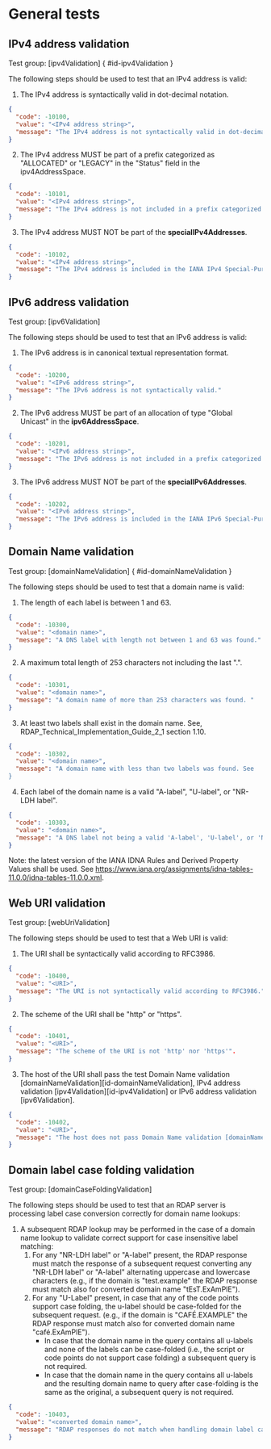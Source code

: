 # General tests

## IPv4 address validation 

Test group: [ipv4Validation]  [](){ #id-ipv4Validation } 

The following steps should be used to test that an IPv4 address is valid:

1. The IPv4 address is syntactically valid in dot-decimal notation.
``` json
{
  "code": -10100,
  "value": "<IPv4 address string>",
  "message": "The IPv4 address is not syntactically valid in dot-decimal notation."
}
```
2. The IPv4 address MUST be part of a prefix categorized as "ALLOCATED" or "LEGACY" in  the "Status" field in the ipv4AddressSpace.
``` json
{
  "code": -10101,
  "value": "<IPv4 address string>",
  "message": "The IPv4 address is not included in a prefix categorized as ALLOCATED or LEGACY in the IANA IPv4 Address Space Registry. Dataset: ipv4AddressSpace"
}
```
3. The IPv4 address MUST NOT be part of the **specialIPv4Addresses**.
``` json
{
  "code": -10102,
  "value": "<IPv4 address string>",
  "message": "The IPv4 address is included in the IANA IPv4 Special-Purpose Address Registry. Dataset: specialIPv4Addresses"
}
```

## IPv6 address validation

Test group: [ipv6Validation]

The following steps should be used to test that an IPv6 address is valid:

1. The IPv6 address is in canonical textual representation format.
``` json
{
  "code": -10200,
  "value": "<IPv6 address string>",
  "message": "The IPv6 address is not syntactically valid."
}
```
2. The IPv6 address MUST be part of an allocation of type "Global Unicast" in the **ipv6AddressSpace**.
``` json
{
  "code": -10201,
  "value": "<IPv6 address string>",
  "message": "The IPv6 address is not included in a prefix categorized as Global Unicast in the Internet Protocol Version 6 Address Space. Dataset: ipv6AddressSpace"
}
```
3. The IPv6 address MUST NOT be part of the **specialIPv6Addresses**.
``` json
{
  "code": -10202,
  "value": "<IPv6 address string>",
  "message": "The IPv6 address is included in the IANA IPv6 Special-Purpose Address Registry. Dataset: specialIPv6Addresses"
}
```


## Domain Name validation 

Test group: [domainNameValidation]  [](){ #id-domainNameValidation }

The following steps should be used to test that a domain name is valid:

1. The length of each label is between 1 and 63.
``` json
{
  "code": -10300,
  "value": "<domain name>",
  "message": "A DNS label with length not between 1 and 63 was found."
}
```
2. A maximum total length of 253 characters not including the last ".".
``` json
{
  "code": -10301,
  "value": "<domain name>",
  "message": "A domain name of more than 253 characters was found. "
}
```
3. At least two labels shall exist in the domain name. See,
RDAP_Technical_Implementation_Guide_2_1 section 1.10.
``` json
{
  "code": -10302,
  "value": "<domain name>",
  "message": "A domain name with less than two labels was found. See
}
```
4. Each label of the domain name is a valid "A-label", "U-label", or "NR-LDH label".
``` json
{
  "code": -10303,
  "value": "<domain name>",
  "message": "A DNS label not being a valid 'A-label', 'U-label', or 'NR-LDH label' was found."
}
```

Note: the latest version of the IANA IDNA Rules and Derived Property Values shall be used. 
See <https://www.iana.org/assignments/idna-tables-11.0.0/idna-tables-11.0.0.xml>.

## Web URI validation

Test group: [webUriValidation]

The following steps should be used to test that a Web URI is valid:

1. The URI shall be syntactically valid according to RFC3986.
``` json
{
  "code": -10400,
  "value": "<URI>",
  "message": "The URI is not syntactically valid according to RFC3986."
}
```
2. The scheme of the URI shall be "http" or "https".
``` json
{
  "code": -10401,
  "value": "<URI>",
  "message": "The scheme of the URI is not 'http' nor 'https'".
}
```
3. The host of the URI shall pass the test Domain Name validation [domainNameValidation][id-domainNameValidation], IPv4 address validation [ipv4Validation][id-ipv4Validation] or IPv6 address validation [ipv6Validation].
``` json
{
  "code": -10402,
  "value": "<URI>",
  "message": "The host does not pass Domain Name validation [domainNameValidation], IPv4 address validation [ipv4Validation] nor IPv6 address validation [ipv6Validation]".
}
```


## Domain label case folding validation 

Test group: [domainCaseFoldingValidation]

The following steps should be used to test that an RDAP server is processing label case conversion correctly for domain name lookups:

1. A subsequent RDAP lookup may be performed in the case of a domain name lookup to validate correct support for case insensitive label matching:
      1. For any "NR-LDH label" or "A-label" present, the RDAP response must match the response of a subsequent request converting any "NR-LDH label" or "A-label" alternating uppercase and lowercase characters (e.g., if the domain is "test.example" the RDAP response must match also for converted domain name "tEsT.ExAmPlE").
      1. For any "U-Label" present, in case that any of the code points support case folding, the u-label should be case-folded for the subsequent request. (e.g., if the domain is "CAFÉ.EXAMPLE" the RDAP response must match also for converted domain name "café.ExAmPlE").
          - In case that the domain name in the query contains all u-labels and none of the labels can be case-folded (i.e., the script or code points do not support case folding) a subsequent query is not required.
          - In case that the domain name in the query contains all u-labels and the resulting domain name to query after case-folding is the same as the original, a subsequent query is not required.

``` json
{
  "code": -10403,
  "value": "<converted domain name>",
  "message": "RDAP responses do not match when handling domain label case folding."
}
```


